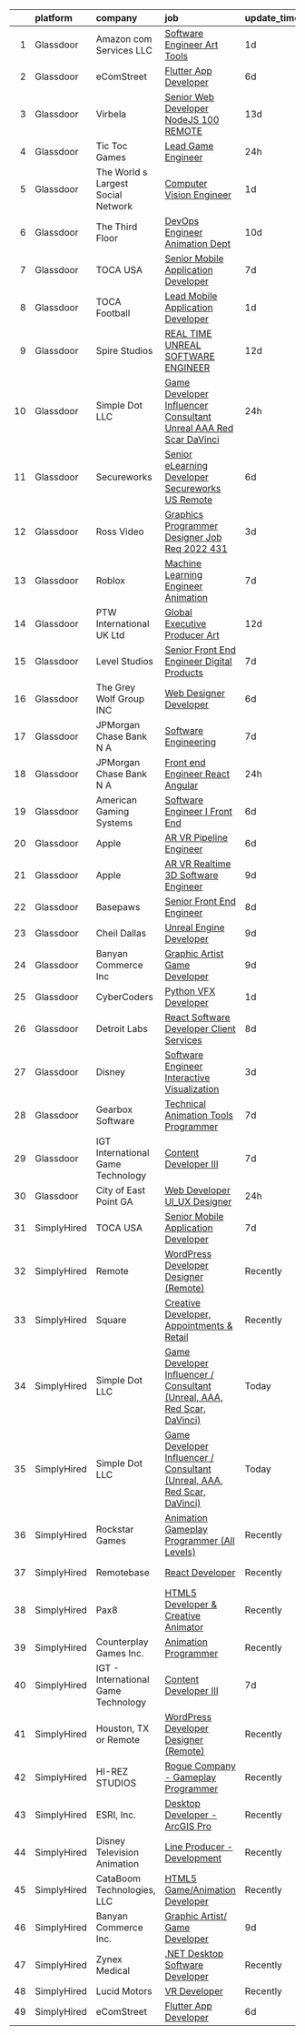 

|    | platform    | company                             | job                                                                                                                                                                                                                                                                                                                                                                                                                                                                                                                                                                                                                                                                                                                                                                                                                                                                                                                                                                                                                                                                                                                                                                                                                                                                                                                                                           | update_time   | location          |
|---:|:------------|:------------------------------------|:--------------------------------------------------------------------------------------------------------------------------------------------------------------------------------------------------------------------------------------------------------------------------------------------------------------------------------------------------------------------------------------------------------------------------------------------------------------------------------------------------------------------------------------------------------------------------------------------------------------------------------------------------------------------------------------------------------------------------------------------------------------------------------------------------------------------------------------------------------------------------------------------------------------------------------------------------------------------------------------------------------------------------------------------------------------------------------------------------------------------------------------------------------------------------------------------------------------------------------------------------------------------------------------------------------------------------------------------------------------|:--------------|:------------------|
|  1 | Glassdoor   | Amazon com Services LLC             | [Software Engineer  Art Tools](https://www.glassdoor.com/partner/jobListing.htm?pos=127&ao=1136043&s=58&guid=00000181d76e2d24b6d5a31433273554&src=GD_JOB_AD&t=SR&vt=w&cs=1_db49660e&cb=1657176731222&jobListingId=1007985413348&jrtk=3-0-1g7bmsbajjopk801-1g7bmsbaug4fg800-0f3b1944bdf62a9c-)                                                                                                                                                                                                                                                                                                                                                                                                                                                                                                                                                                                                                                                                                                                                                                                                                                                                                                                                                                                                                                                                 | 1d            | San Diego, CA     |
|  2 | Glassdoor   | eComStreet                          | [Flutter App Developer](https://www.glassdoor.com/partner/jobListing.htm?pos=110&ao=1136043&s=58&guid=00000181d76e2d24b6d5a31433273554&src=GD_JOB_AD&t=SR&vt=w&cs=1_c3eb2660&cb=1657176731217&jobListingId=1007975688794&jrtk=3-0-1g7bmsbajjopk801-1g7bmsbaug4fg800-7bbed96be77c7c27-)                                                                                                                                                                                                                                                                                                                                                                                                                                                                                                                                                                                                                                                                                                                                                                                                                                                                                                                                                                                                                                                                        | 6d            | Chicago, IL       |
|  3 | Glassdoor   | Virbela                             | [Senior Web Developer   NodeJS  100  REMOTE ](https://www.glassdoor.com/partner/jobListing.htm?pos=113&ao=1136043&s=58&guid=00000181d76e2d24b6d5a31433273554&src=GD_JOB_AD&t=SR&vt=w&cs=1_b88bbbf7&cb=1657176731217&jobListingId=1007959576278&jrtk=3-0-1g7bmsbajjopk801-1g7bmsbaug4fg800-e0a7dd07c48b0da5-)                                                                                                                                                                                                                                                                                                                                                                                                                                                                                                                                                                                                                                                                                                                                                                                                                                                                                                                                                                                                                                                  | 13d           | Houston, TX       |
|  4 | Glassdoor   | Tic Toc Games                       | [Lead Game Engineer](https://www.glassdoor.com/partner/jobListing.htm?pos=103&ao=1110586&s=58&guid=00000181d76e2d24b6d5a31433273554&src=GD_JOB_AD&t=SR&vt=w&ea=1&cs=1_aecff036&cb=1657176731216&jobListingId=1007988135648&cpc=275B60D2C545FCD5&jrtk=3-0-1g7bmsbajjopk801-1g7bmsbaug4fg800-d64abbbba008689c--6NYlbfkN0Cd5ZvLdai7cR0fypH5_WiGezUQesq24dbKuF0ly35ya5O8NkFj-qrjk_MUFn-ZopRYajAPhWX9LNA6MZYyOBBVSnwGNafyInkk4SaAwxziARUpTpzgu-HGAP7xRtytEC4YwZ6Vhh_DrUo8-uVGI-6X1rJAiG0AXNxI_EWwc6sckAF_hdzcvx3Hz0-Wvnml3jHhVFVSID7CxmfHh1W0GsKftS8qs57PhOAi_UX_IqP3KaqlZFl8mTgRSJTp-fhSNMTv6251OvI_N95nBjdZs0oQpuhZgnoX01cep7fcnGh9g9pAKfER9AOws6agK9COwazkF8kWlLlgBgmgQxpVGMAllpLTwqBausjKjDWmBeBKliyTUStw3wqnW8MUiTJfitDgep9albY56Wj_Py_Vrvq1837JlFI_aoK6Q89eRxwjnmuGMXXgzVwtjC_c3BETpoDir_qinfPOUzkpstOx0yaGM1u3JtrygBa8HsPcDmaewzW7-ucvZOmHae5bXAN-LWo1Z8etky60KQ%3D%3D)                                                                                                                                                                                                                                                                                                                                                                                                                                                                                     | 24h           | Burbank, CA       |
|  5 | Glassdoor   | The World s Largest Social Network  | [Computer Vision Engineer](https://www.glassdoor.com/partner/jobListing.htm?pos=106&ao=1110586&s=58&guid=00000181d76e2d24b6d5a31433273554&src=GD_JOB_AD&t=SR&vt=w&ea=1&cs=1_eced4790&cb=1657176731216&jobListingId=1007986416959&cpc=217C45A42544DB93&jrtk=3-0-1g7bmsbajjopk801-1g7bmsbaug4fg800-2790f98d8b4f8afa--6NYlbfkN0DSgjPPcnEdvoK3uuxfISLALE6pB1FR7YSHOr_tSg5_QCn410VK5Ds4bQGcKtrI549kYDfYcqvaAn2rlHnqNYJfYJSBA-rAGAWvNpd-Q-kzvry-Mw-EUCLz2jj-832rFsK3qbf1ReFt7k543pR73eNY3bxjyxGMHHPEVZeZNYQcaq-dd2-mVoIR90KwQy_he5LveFX6k-zngKVZqSgQtMpfmY1cVusgifZs7pEu5F_w81YI48VAx-ZUvaixKvhYi-EjGP7qLEOjzSpnEm7vwL8aoxSOKYOYttxepN7lzCQX7tPVKRcyqnxmOht8-lQFnAcj9wF8M5CFmXNiGJsBT7_S5xw39YiVn_sup1Ae7VygprSCC9Lp6fAnhLEVBZ6x1FnTdlWyK4IHBLWeoBUnwrtkAyM8lBoECH2MqNIZ9w7qvu5nFhNQCYHdGHtRbjqQknzeqr60G3PP9aMLfL_5JUXp3mEM2Egll0Gw7jIP_DPcAXAuyBnFV_SqxcZfKae_Juoo6phv7lqG5S8mBB7LhSD_rxN1CDVYoDqVhaH-dAvg6W41ZsVnz40VkbnUqlco3i6kP0rz7vwst9cOkBSJkLcTHil7HZtVoUA%3D)                                                                                                                                                                                                                                                                                                                                                                                             | 1d            | Los Angeles, CA   |
|  6 | Glassdoor   | The Third Floor                     | [DevOps Engineer  Animation Dept  ](https://www.glassdoor.com/partner/jobListing.htm?pos=117&ao=1136043&s=58&guid=00000181d76e2d24b6d5a31433273554&src=GD_JOB_AD&t=SR&vt=w&cs=1_c07823fa&cb=1657176731217&jobListingId=1007965006849&jrtk=3-0-1g7bmsbajjopk801-1g7bmsbaug4fg800-d5594e4239a66f2d-)                                                                                                                                                                                                                                                                                                                                                                                                                                                                                                                                                                                                                                                                                                                                                                                                                                                                                                                                                                                                                                                            | 10d           | Los Angeles, CA   |
|  7 | Glassdoor   | TOCA USA                            | [Senior Mobile Application Developer](https://www.glassdoor.com/partner/jobListing.htm?pos=116&ao=1136043&s=58&guid=00000181d76e2d24b6d5a31433273554&src=GD_JOB_AD&t=SR&vt=w&ea=1&cs=1_3644c86f&cb=1657176731217&jobListingId=1007972151034&jrtk=3-0-1g7bmsbajjopk801-1g7bmsbaug4fg800-c1ec3f5402388a59-)                                                                                                                                                                                                                                                                                                                                                                                                                                                                                                                                                                                                                                                                                                                                                                                                                                                                                                                                                                                                                                                     | 7d            | Costa Mesa, CA    |
|  8 | Glassdoor   | TOCA Football                       | [Lead Mobile Application Developer](https://www.glassdoor.com/partner/jobListing.htm?pos=115&ao=1136043&s=58&guid=00000181d76e2d24b6d5a31433273554&src=GD_JOB_AD&t=SR&vt=w&ea=1&cs=1_9aee98bb&cb=1657176731217&jobListingId=1007985435294&jrtk=3-0-1g7bmsbajjopk801-1g7bmsbaug4fg800-8b2fa59b8d0a20e1-)                                                                                                                                                                                                                                                                                                                                                                                                                                                                                                                                                                                                                                                                                                                                                                                                                                                                                                                                                                                                                                                       | 1d            | Costa Mesa, CA    |
|  9 | Glassdoor   | Spire Studios                       | [REAL TIME  UNREAL  SOFTWARE ENGINEER](https://www.glassdoor.com/partner/jobListing.htm?pos=129&ao=1136043&s=58&guid=00000181d76e2d24b6d5a31433273554&src=GD_JOB_AD&t=SR&vt=w&cs=1_d29cf26d&cb=1657176731222&jobListingId=1007961230106&jrtk=3-0-1g7bmsbajjopk801-1g7bmsbaug4fg800-211241e8dfbb9005-)                                                                                                                                                                                                                                                                                                                                                                                                                                                                                                                                                                                                                                                                                                                                                                                                                                                                                                                                                                                                                                                         | 12d           | Los Angeles, CA   |
| 10 | Glassdoor   | Simple Dot LLC                      | [Game Developer Influencer   Consultant  Unreal  AAA  Red Scar  DaVinci ](https://www.glassdoor.com/partner/jobListing.htm?pos=102&ao=1110586&s=58&guid=00000181d76e2d24b6d5a31433273554&src=GD_JOB_AD&t=SR&vt=w&ea=1&cs=1_f557219f&cb=1657176731216&jobListingId=1007988169468&cpc=8F7BC0C6B9F707AE&jrtk=3-0-1g7bmsbajjopk801-1g7bmsbaug4fg800-ea5796f865d45b2b--6NYlbfkN0BkSfjZlGN18gGtpPg_86ZemVYx4Wh63Xcamy2Q7-7wZ-kin33G1bwa6GZPxrqSHHz--SXSexNnOl5TpH3iKffomPqSxWywkMvBVfj8_1dHgt1X1sxFsX2CQ3Yp8jeLenVdGl8MCLpVwCP3CBbXsZinkrMGelfkvibICkQIKwvALSEFv-9xIQvqZ2ahKLy97il7RrEWqSK_uEhVb0_2uw7v5xRHEEDaHzrygDBg6b1ZVFrW2jnnvIB0dZ3ICqg3VFhB3IGLJHmsuWSDS-01_pPhQE2bfPGj_V_3VdNYbYKFQ3TjfggAloZvXwRSAHf4iNhSiwpLiVJ27waOsSuBRpCinhp4X8tZ6t5uP3BUEdBFRqCYyEI_WrfH8RrAwG7daNX7wpWZARUu_5D5p_sHTiT_Dx7ovKWdXS5pmIQhfPgeMj_5nExEejbvmZ3kqzpmv8KS3ZUOrQftdOoI-4vDk9gON_tovgHloILUpvVopcmgOqLasYyYkulMZp3uJkuSV_wrzbHImflGXQ%3D%3D)                                                                                                                                                                                                                                                                                                                                                                                                                                | 24h           | Remote            |
| 11 | Glassdoor   | Secureworks                         | [Senior eLearning Developer Secureworks   US Remote](https://www.glassdoor.com/partner/jobListing.htm?pos=119&ao=1136043&s=58&guid=00000181d76e2d24b6d5a31433273554&src=GD_JOB_AD&t=SR&vt=w&cs=1_59989120&cb=1657176731218&jobListingId=1007974487255&jrtk=3-0-1g7bmsbajjopk801-1g7bmsbaug4fg800-755d78615e73ead4-)                                                                                                                                                                                                                                                                                                                                                                                                                                                                                                                                                                                                                                                                                                                                                                                                                                                                                                                                                                                                                                           | 6d            | Providence, RI    |
| 12 | Glassdoor   | Ross Video                          | [Graphics Programmer   Designer  Job Req  2022 431 ](https://www.glassdoor.com/partner/jobListing.htm?pos=123&ao=1136043&s=58&guid=00000181d76e2d24b6d5a31433273554&src=GD_JOB_AD&t=SR&vt=w&ea=1&cs=1_53c05674&cb=1657176731221&jobListingId=1007981036661&jrtk=3-0-1g7bmsbajjopk801-1g7bmsbaug4fg800-79d5b95c2834f072-)                                                                                                                                                                                                                                                                                                                                                                                                                                                                                                                                                                                                                                                                                                                                                                                                                                                                                                                                                                                                                                      | 3d            | Remote            |
| 13 | Glassdoor   | Roblox                              | [Machine Learning Engineer  Animation](https://www.glassdoor.com/partner/jobListing.htm?pos=112&ao=1136043&s=58&guid=00000181d76e2d24b6d5a31433273554&src=GD_JOB_AD&t=SR&vt=w&cs=1_02b791cc&cb=1657176731217&jobListingId=1007971404195&jrtk=3-0-1g7bmsbajjopk801-1g7bmsbaug4fg800-2c45786d963eb6f7-)                                                                                                                                                                                                                                                                                                                                                                                                                                                                                                                                                                                                                                                                                                                                                                                                                                                                                                                                                                                                                                                         | 7d            | San Mateo, CA     |
| 14 | Glassdoor   | PTW International UK Ltd            | [Global Executive Producer   Art](https://www.glassdoor.com/partner/jobListing.htm?pos=126&ao=1136043&s=58&guid=00000181d76e2d24b6d5a31433273554&src=GD_JOB_AD&t=SR&vt=w&cs=1_c8b6bed8&cb=1657176731222&jobListingId=1007961676740&jrtk=3-0-1g7bmsbajjopk801-1g7bmsbaug4fg800-009e8a390485aadf-)                                                                                                                                                                                                                                                                                                                                                                                                                                                                                                                                                                                                                                                                                                                                                                                                                                                                                                                                                                                                                                                              | 12d           | Remote            |
| 15 | Glassdoor   | Level Studios                       | [Senior Front End Engineer  Digital Products](https://www.glassdoor.com/partner/jobListing.htm?pos=124&ao=1136043&s=58&guid=00000181d76e2d24b6d5a31433273554&src=GD_JOB_AD&t=SR&vt=w&cs=1_554e013d&cb=1657176731218&jobListingId=1007972117033&jrtk=3-0-1g7bmsbajjopk801-1g7bmsbaug4fg800-d1b694d899c53bb7-)                                                                                                                                                                                                                                                                                                                                                                                                                                                                                                                                                                                                                                                                                                                                                                                                                                                                                                                                                                                                                                                  | 7d            | New York, NY      |
| 16 | Glassdoor   | The Grey Wolf Group  INC            | [Web Designer Developer](https://www.glassdoor.com/partner/jobListing.htm?pos=120&ao=1136043&s=58&guid=00000181d76e2d24b6d5a31433273554&src=GD_JOB_AD&t=SR&vt=w&ea=1&cs=1_4e1c8af7&cb=1657176731218&jobListingId=1007973991706&jrtk=3-0-1g7bmsbajjopk801-1g7bmsbaug4fg800-ccc474ec62a9ccb4-)                                                                                                                                                                                                                                                                                                                                                                                                                                                                                                                                                                                                                                                                                                                                                                                                                                                                                                                                                                                                                                                                  | 6d            | Arnold, MO        |
| 17 | Glassdoor   | JPMorgan Chase Bank  N A            | [Software Engineering](https://www.glassdoor.com/partner/jobListing.htm?pos=125&ao=1136043&s=58&guid=00000181d76e2d24b6d5a31433273554&src=GD_JOB_AD&t=SR&vt=w&cs=1_de00ee99&cb=1657176731221&jobListingId=1007970014541&jrtk=3-0-1g7bmsbajjopk801-1g7bmsbaug4fg800-377a3630f41f2c6f-)                                                                                                                                                                                                                                                                                                                                                                                                                                                                                                                                                                                                                                                                                                                                                                                                                                                                                                                                                                                                                                                                         | 7d            | Columbus, OH      |
| 18 | Glassdoor   | JPMorgan Chase Bank  N A            | [Front end Engineer   React Angular](https://www.glassdoor.com/partner/jobListing.htm?pos=130&ao=1136043&s=58&guid=00000181d76e2d24b6d5a31433273554&src=GD_JOB_AD&t=SR&vt=w&cs=1_d9409a1d&cb=1657176731222&jobListingId=1007988777526&jrtk=3-0-1g7bmsbajjopk801-1g7bmsbaug4fg800-3448aae28f76cc34-)                                                                                                                                                                                                                                                                                                                                                                                                                                                                                                                                                                                                                                                                                                                                                                                                                                                                                                                                                                                                                                                           | 24h           | Plano, TX         |
| 19 | Glassdoor   | American Gaming Systems             | [Software Engineer I   Front End](https://www.glassdoor.com/partner/jobListing.htm?pos=128&ao=1136043&s=58&guid=00000181d76e2d24b6d5a31433273554&src=GD_JOB_AD&t=SR&vt=w&ea=1&cs=1_60ef90d7&cb=1657176731222&jobListingId=1007973175353&jrtk=3-0-1g7bmsbajjopk801-1g7bmsbaug4fg800-f9b9e80c4d945e9a-)                                                                                                                                                                                                                                                                                                                                                                                                                                                                                                                                                                                                                                                                                                                                                                                                                                                                                                                                                                                                                                                         | 6d            | Atlanta, GA       |
| 20 | Glassdoor   | Apple                               | [AR VR Pipeline Engineer](https://www.glassdoor.com/partner/jobListing.htm?pos=108&ao=1110586&s=58&guid=00000181d76e2d24b6d5a31433273554&src=GD_JOB_AD&t=SR&vt=w&cs=1_e1c53c02&cb=1657176731216&jobListingId=1007972446568&cpc=8795CF9063CD573D&jrtk=3-0-1g7bmsbajjopk801-1g7bmsbaug4fg800-9903d7e89b77dc0a--6NYlbfkN0BvKrLyj5gPmtZO9T8euul8TCxuuKNOtzRJOomxnwSEodTz2Bc-sPZlt2Zgji_QUXEWVZWMiZmYmKSy3wQ7FLJvGu9aVboPlPi7AnS5PdGfOx_xPfqCeqZwb3sN5sK4BdZ5Hs6nZeMisIfxf0uAoycRp7fBD4S6dHicStEinkhGtiKRiDLz2__1IIKTyQ02NUokeWejcRDD5hxsILuA9Ceu04BnIMFH50lX9i7Jz3SlCmZUSYEv8AX9FUQaCuKSMnwJGM9cFCpwnOj8iw2g7PNz8OlBHQy21_wpFmqRR5nmTXeRbKn_ek6v1FGGpqo9hbQE7-jD7e2v_5QufCgEEIvWhyyG1HV6BvKCzNaTUC-paqOQEqb2INJltbZ3VwoUiIC5vn1VH0wbbLh3yblOawfoNXyl-hNf5WOznKA_VQWK4AEEKNOih1AT3YnKzNmxAHKf3QP-KWyILjUSrY-FS6Pga0u1P1g_Ieql1Kfzm1t8JZDe9UKhx7E-iWSbL9YfxIz10iMEk8M8rk4at86JtKDNGQMwgmljOVSqdOTTZYMaucq1bNm8mr_s-jKBAamNULrMJwhvU3cTGcSZhyHuI5X1Y2JqflbBwzmq_QaQYRDg197Vx9mVRKoqdm1hh2fwmLhlMeVpA1kc0jsPCo9pZNastK0VP8MCqWjHcXNCUdfUWTD9113CXDSCot3j2eFatg-Ndelx3ZD6NkVVbWLAO56gFQuOKPuaxrTKYtQ2Kv63dxK_MrryqFIhZmiUWWC9jbZmuBSIXAgFe-CGm1weBVjf5Ajj-9WYLLvZI9DMwKn2oAn5zmSwyy8RewrLkt2aTD9ZTfdZ7rcZ_87HB2Hc2FPXdZfsmfAw-odhAm5rB-o9z6qbcZB4Efz_WVLSsp3rLf7CHN5T2FxQxRMu0zSMQEnMeKAgYCDeeukza3F-9Dk2nif6XNPSyvqgILCIxKARf_IhSQbuUZF6iQ%3D%3D)                     | 6d            | Cupertino, CA     |
| 21 | Glassdoor   | Apple                               | [AR VR Realtime 3D Software Engineer](https://www.glassdoor.com/partner/jobListing.htm?pos=109&ao=1110586&s=58&guid=00000181d76e2d24b6d5a31433273554&src=GD_JOB_AD&t=SR&vt=w&cs=1_5cc6d67d&cb=1657176731216&jobListingId=1007967756931&cpc=9908D8D4413DBB8A&jrtk=3-0-1g7bmsbajjopk801-1g7bmsbaug4fg800-4806121aec4dd282--6NYlbfkN0BvKrLyj5gPmtZO9T8euul8TCxuuKNOtzRJOomxnwSEodTz2Bc-sPZlbtkML8D-m4pu2NcNAs_Kc2NEh8CThZ9616_LZTY1dZKYSLeqthIwIaV4V8yREmAbG7OXFPG0o0USwSFbce9p6oUBcWVV_0F9uHBt0_SWa4UI5gGY1RfM7facBE3yu3_rE24WMmITrx5zVSS417Yk_qw6HBziwO7v0m1aGPCzbobOfUbUaX9GNvP3wHz6utLmgMFTePvCDSSE1RcI0FSKQ0g9rD1MfBJC_6l2SGaVVfCBzJo23PSgVcaNBrCK7HePiEvPxCp2J00QIs9y13JYShN16-akMa6364qUGKWa-aCRZ7UqZkwVHijKjAvnQR9sVFYxVoqIVgC_bT7Z1L8azLFBuIE-_Twiot8b809JruWDGa2xUxIvywz0SMXDjNuM9POo-7nW0DTBeRtNXmtzkybMykDGSIv1ZQFvQm4kOKRpUYvFTO0nnvDX7K5f-Pep2I6qPm5bqsAiohlIUAknlOyYVNqO6TYuJlgfweTHEBYt6czl5zQkgR6JFutQbqx5q13a4ei3vZkgquvd2Nx9SoIpn1juOGoapYjMRt6ak26ATH5Ted3vhPgNQLBnvw3lRG_tugMPYGJpfnzPOvEy4HSZOVudct9WuXnEzLOSl2LjhdxuIj0vUOl-0PY6q8GadxxSiNuUgkECh9y809yy8x8fRRpwDk0iuqCCRIflK64xxWtdbyYozl0pA9i4x8zIoEFH4KYxpiiF4hBu2dVATN3-fnTpK6HxQALWo8Wee_PBel5kcbrxcf2OEaAU33LpLID7GIDU2FsAROqGSL0OJseNXTAUWHgGMqf4ccksM1V8pdCcUve_i9cgvqXg4JQk1-RdTeSKAPGx-UlCJNfCquBp-zL6su8B3Ktp_XdnhbKn_N24IlAXO5o6BX1AGCNKX6W6zmXG7vvEmK8Ff9XBbHEKiD8MeSce)     | 9d            | Boulder, CO       |
| 22 | Glassdoor   | Basepaws                            | [Senior Front End Engineer](https://www.glassdoor.com/partner/jobListing.htm?pos=114&ao=1136043&s=58&guid=00000181d76e2d24b6d5a31433273554&src=GD_JOB_AD&t=SR&vt=w&cs=1_d6c37efe&cb=1657176731217&jobListingId=1007969173012&jrtk=3-0-1g7bmsbajjopk801-1g7bmsbaug4fg800-ea886fd0ff051bb9-)                                                                                                                                                                                                                                                                                                                                                                                                                                                                                                                                                                                                                                                                                                                                                                                                                                                                                                                                                                                                                                                                    | 8d            | Remote            |
| 23 | Glassdoor   | Cheil Dallas                        | [Unreal Engine Developer](https://www.glassdoor.com/partner/jobListing.htm?pos=118&ao=1136043&s=58&guid=00000181d76e2d24b6d5a31433273554&src=GD_JOB_AD&t=SR&vt=w&ea=1&cs=1_cb269b04&cb=1657176731217&jobListingId=1007967314074&jrtk=3-0-1g7bmsbajjopk801-1g7bmsbaug4fg800-4031e959ae6bbf24-)                                                                                                                                                                                                                                                                                                                                                                                                                                                                                                                                                                                                                                                                                                                                                                                                                                                                                                                                                                                                                                                                 | 9d            | Plano, TX         |
| 24 | Glassdoor   | Banyan Commerce Inc                 | [Graphic Artist  Game Developer](https://www.glassdoor.com/partner/jobListing.htm?pos=101&ao=1110586&s=58&guid=00000181d76e2d24b6d5a31433273554&src=GD_JOB_AD&t=SR&vt=w&ea=1&cs=1_4ebdd4f2&cb=1657176731216&jobListingId=1007966212509&cpc=90FB925E786A2860&jrtk=3-0-1g7bmsbajjopk801-1g7bmsbaug4fg800-197112c6e9a1d03a--6NYlbfkN0AJ9YajiwAf1_6xm8q8dI6Igxc08os5d78_r09uaRSAcwDDgENtzZlxIlgk5fZjk8b79_cvS0WPZXWA0PDif8QNjHVJWJ1bgmPXMRZRJN5Fx6aA07oco2YrbnfK_Y3t74HhDjPSMiooXeCJjtqQHEKI3sRU6U3ANILjFi8teRAqs0OBy6B1j9HqNJYR5DHVCQ_Voq5tY-XwNqqsQ1GiHtm0tx72YkQrnXHf0918HFd-8JQ88jVCItgF41H0R9ZhFjQV6rrqOK4IXOWv1gZ7SX6HnmiYkrMF5v-BDaKvJGZYZAAMjjDVaxWk8KMCb-A91ke9CJDkhf3G1qSH9AETzdsdXb6AwtcRunQQd8NsqEfiZxTf6oFc6X8Wyw0OETGI9ur3O0P4J1Bd0Lp3Hq3mOVUExNJVZjDbg2K-Iya1Ofz3d2FdPgOM-CW3X2m_vvrOufNZWcrmplORYx0zPRxvtuNTwyYxtfUmapq9A8edZsBG1kipfmTMh8MMPZAwwbwFxRkJ6cb5Up1Txw%3D%3D)                                                                                                                                                                                                                                                                                                                                                                                                                                                                         | 9d            | Pompano Beach, FL |
| 25 | Glassdoor   | CyberCoders                         | [Python VFX Developer](https://www.glassdoor.com/partner/jobListing.htm?pos=107&ao=1110586&s=58&guid=00000181d76e2d24b6d5a31433273554&src=GD_JOB_AD&t=SR&vt=w&ea=1&cs=1_26bb0ea2&cb=1657176731217&jobListingId=1007985385413&cpc=32EE424DE2B657EB&jrtk=3-0-1g7bmsbajjopk801-1g7bmsbaug4fg800-8d85c9f317f2e93d--6NYlbfkN0CpFJQzrgRR8WqXWK1qKKEqALWJw739KlKqr2H-MSI4eoBlI4EFrmor2FYZMP3muM3nsBG02Gh-cc6ekLzAHCMs_fCPfxhRZlDHgj-zjZhqHlxBaaTtR7hXuCxmo1fSqLhiqBZ4HyI_Yi96XvE-idvHZBBGRPflCEZ0Ogkx-cC0b6-_i6yjPtV9qt__xyqYQNlQ8rYJKxSuAmUp8ovC_t6PyEuohV_w9KiHj04s9Z1LrzNjRGl_J2JcNrPAsgXJ0uRU5AJ-Mz2AUxPxuoMW5gQWtiYE4EByvEDAZJBdCWfE818KtTns8jNg37jejlCY3jmsFmToXEEBnMuTsmlf2JvhZoWlIqcXKlVa2A_kx4mUkzu23RxSd_5SeCMffCLrFwXr3toepOUpzuGulL9Cgqfr9VJIRG26In8hh1fBxIL1fioHSFgpiolfqxuFyHOVcG1yBX6Dn_Gd_EXWvendIqCL6AWjJ4Fgxa82v2mdo3PyUNk-CMTtwuBycA7jVVDuyPZ9UjSm18-xMIGmWChlhUpwUaVsny8MqpHeHjmIJuYh_ttqzUpUbJzOVeJ0-a5Bt1SYwdWTJKejeLly786U7jYQFla_LwoK3MM0M7ZXd9cebZDM5I0ZlGMexXLxwYV8-aDjXX_Vf0r6WhpJp2rebFV2EsyYMu1_z1Cl_HObryLl0qZjXw5CXDwPUnsuiAQ6CfLZh7UVtGxVL19FGWvRaOXENl8RPhRdq6Hy4fmpE960loeId48EdrtrROTcNNsEjV4O2oxvk9BqrtexaUZSl_vS6_zBQBm_VIE7r7mD5ee150SA1QezRLMHxRXNRYhgelZa_VTVPhAHBviaS71q6LjgYjjtjIqgGNZQzL8Of8CNiN-haz-UTSu0WOGn45qUxeGKb9YgFzaB4k7mym43X6hNs5M4MgG1HL43eljtY-3UtRtLB7S4tXrKZxViCMfuhx5FaKSeNeOksmnXibl-iw5DpYiJGbQLLZg%3D) | 1d            | Burbank, CA       |
| 26 | Glassdoor   | Detroit Labs                        | [React Software Developer   Client Services](https://www.glassdoor.com/partner/jobListing.htm?pos=122&ao=1136043&s=58&guid=00000181d76e2d24b6d5a31433273554&src=GD_JOB_AD&t=SR&vt=w&cs=1_a9133e06&cb=1657176731218&jobListingId=1007969229379&jrtk=3-0-1g7bmsbajjopk801-1g7bmsbaug4fg800-8b2b00736501c15a-)                                                                                                                                                                                                                                                                                                                                                                                                                                                                                                                                                                                                                                                                                                                                                                                                                                                                                                                                                                                                                                                   | 8d            | Atlanta, GA       |
| 27 | Glassdoor   | Disney                              | [Software Engineer   Interactive Visualization](https://www.glassdoor.com/partner/jobListing.htm?pos=105&ao=1110586&s=58&guid=00000181d76e2d24b6d5a31433273554&src=GD_JOB_AD&t=SR&vt=w&cs=1_75f27c15&cb=1657176731216&jobListingId=1007980706743&cpc=8A48E7D5890B96AC&jrtk=3-0-1g7bmsbajjopk801-1g7bmsbaug4fg800-5cf9624ef09c2c4b--6NYlbfkN0DAFTyt7pbDCC2JPO79CSdi1dIb81yjczP5qsKcZIxgiYm3-7g-689UM0rgypL64co7_evamKqphNIu9JcWWXNqUJSm92ppBB5O_L1n2SEDkvH9V_FdAThNTu-blZqec__2vThqmX9WlgpRk6XZnphaXJWWgntdaxiiC8al4Jl50iGmcal5QOJRW0oUsHd7IVfaV7lJi61R6sUclpokS1d9Xvi1NYEpKCpQpTPVUNiLw3BWZssG0Eux2SibmL519ttV-P0jjQ_6s6yNY7Eb-3xhfEK92uCO3-FMpVG0OKxEk7pQd2ymEFhzX5FOHCsMtOyQMEH-oUXTQF7oQFworWC4d834ttcJ7ol5AmHAgKzkDGt_qoWrZEFgNAck4PtPY0u7Zkp7Xyc97VwYlFflvVzb4FqyKviEA3SovAs1ZcKeqJseRaGw9hLVGoQ7NbtE0RM%3D)                                                                                                                                                                                                                                                                                                                                                                                                                                                                                                                                             | 3d            | Burbank, CA       |
| 28 | Glassdoor   | Gearbox Software                    | [Technical Animation Tools Programmer](https://www.glassdoor.com/partner/jobListing.htm?pos=121&ao=1136043&s=58&guid=00000181d76e2d24b6d5a31433273554&src=GD_JOB_AD&t=SR&vt=w&ea=1&cs=1_8ab9c490&cb=1657176731218&jobListingId=1007970248259&jrtk=3-0-1g7bmsbajjopk801-1g7bmsbaug4fg800-132d0b86da67f1fe-)                                                                                                                                                                                                                                                                                                                                                                                                                                                                                                                                                                                                                                                                                                                                                                                                                                                                                                                                                                                                                                                    | 7d            | Frisco, TX        |
| 29 | Glassdoor   | IGT   International Game Technology | [Content Developer III](https://www.glassdoor.com/partner/jobListing.htm?pos=104&ao=1110586&s=58&guid=00000181d76e2d24b6d5a31433273554&src=GD_JOB_AD&t=SR&vt=w&ea=1&cs=1_25a87158&cb=1657176731216&jobListingId=1007971098258&cpc=AF1E4A3695F490BE&jrtk=3-0-1g7bmsbajjopk801-1g7bmsbaug4fg800-e16d4a7645c50906--6NYlbfkN0C3FGiAGKMufg06vyvXEyGw-21Rz5inohOPof25eO8swrw6TWRIst41YXjqp7YQq9452rKQDxCCV_IA1_XZE23ZbYQJ3O1O-r__jclhSxkrY9Cg6mYeOX6R5kzK4-ftdYp9aaexOnM-pzt6awK5qX_w3w1P0nLQUHhl3_aWO13E54bDWCyN6K6GtcSarFXEkwo9j2DhqQJ0j_qQuwIPJh21ZgXJ6kjw_56OdGURwKkAWgGfBgxJTOzMRI6w6Ydgtict65DyiRHY9eGaKbf2SMD6D51aS1-uux6HFAepzuI1HC8MQTjW4Qdy2aZXSYNXsnWZRUfyKcWw0ocSOycuEqN3QEp3xYVddEhKWA5tSQ9Mkw-l6xh5HFz2-culf2wEHmWrdT3KQuLAkzCC5hsqv1FMzpXjpHf2o_bW9IODRff0xzimxoYMIHnNyUd6zOai6J2p1gcS8JMR6VILl9de7Hjrqd-LZ_IpW6NC4Wb19dEyBff9e9jGI6yZSMZlKeFNb_cnVJtC89V8AZnvmnj5u0Ed)                                                                                                                                                                                                                                                                                                                                                                                                                                                                              | 7d            | Remote            |
| 30 | Glassdoor   | City of East Point  GA              | [Web Developer UI_UX Designer](https://www.glassdoor.com/partner/jobListing.htm?pos=111&ao=1136043&s=58&guid=00000181d76e2d24b6d5a31433273554&src=GD_JOB_AD&t=SR&vt=w&cs=1_e173fc33&cb=1657176731217&jobListingId=1007987965771&jrtk=3-0-1g7bmsbajjopk801-1g7bmsbaug4fg800-e5781bb998209cdb-)                                                                                                                                                                                                                                                                                                                                                                                                                                                                                                                                                                                                                                                                                                                                                                                                                                                                                                                                                                                                                                                                 | 24h           | East Point, GA    |
| 31 | SimplyHired | TOCA USA                            | [Senior Mobile Application Developer](https://www.simplyhired.com/job/Lcs0p_Q2qve-hXJEnB00dhjlegAYGB-gJ6gqYBg4XKIRvsb8bgEFAg?q=animation+developer)                                                                                                                                                                                                                                                                                                                                                                                                                                                                                                                                                                                                                                                                                                                                                                                                                                                                                                                                                                                                                                                                                                                                                                                                           | 7d            | Costa Mesa, CA    |
| 32 | SimplyHired | Remote                              | [WordPress Developer Designer (Remote)](https://www.simplyhired.com/job/vCmXXL4JGKGV5eNVuHA7oB8PSm-NsHdC9WQISU8OzQ6fl4_GaHZp9A?q=animation+developer)                                                                                                                                                                                                                                                                                                                                                                                                                                                                                                                                                                                                                                                                                                                                                                                                                                                                                                                                                                                                                                                                                                                                                                                                         | Recently      | United States     |
| 33 | SimplyHired | Square                              | [Creative Developer, Appointments & Retail](https://www.simplyhired.com/job/pfBga4qXXnUBTM-VTwYJh5sSbTkGQuxhvOhmpDfLAuuAThj7nYgoHw?q=animation+developer)                                                                                                                                                                                                                                                                                                                                                                                                                                                                                                                                                                                                                                                                                                                                                                                                                                                                                                                                                                                                                                                                                                                                                                                                     | Recently      | San Francisco, CA |
| 34 | SimplyHired | Simple Dot LLC                      | [Game Developer Influencer / Consultant (Unreal, AAA, Red Scar, DaVinci)](https://www.simplyhired.com/job/lJ7Uf-tOJBxcYN_Ore0MKvuMztYUQ-rcOiA8qXHfGJuFjgogD1Dpjw?q=animation+developer)                                                                                                                                                                                                                                                                                                                                                                                                                                                                                                                                                                                                                                                                                                                                                                                                                                                                                                                                                                                                                                                                                                                                                                       | Today         | Remote            |
| 35 | SimplyHired | Simple Dot LLC                      | [Game Developer Influencer / Consultant (Unreal, AAA, Red Scar, DaVinci)](https://www.simplyhired.com/job/lJ7Uf-tOJBxcYN_Ore0MKvuMztYUQ-rcOiA8qXHfGJuFjgogD1Dpjw?q=animation+developer)                                                                                                                                                                                                                                                                                                                                                                                                                                                                                                                                                                                                                                                                                                                                                                                                                                                                                                                                                                                                                                                                                                                                                                       | Today         | Remote            |
| 36 | SimplyHired | Rockstar Games                      | [Animation Gameplay Programmer (All Levels)](https://www.simplyhired.com/job/1pSEzXWP6p8ML9piAakVgJAIWzA9LrjPxi3CLE-MLJDKJMG2jk5IcQ?q=animation+developer)                                                                                                                                                                                                                                                                                                                                                                                                                                                                                                                                                                                                                                                                                                                                                                                                                                                                                                                                                                                                                                                                                                                                                                                                    | Recently      | Carlsbad, CA      |
| 37 | SimplyHired | Remotebase                          | [React Developer](https://www.simplyhired.com/job/ld6TNVdESPm10EhPZOY2CAZ-jIWI8guBJyi5U4oNa9yu-qrl1oPzxw?q=animation+developer)                                                                                                                                                                                                                                                                                                                                                                                                                                                                                                                                                                                                                                                                                                                                                                                                                                                                                                                                                                                                                                                                                                                                                                                                                               | Recently      | United States     |
| 38 | SimplyHired | Pax8                                | [HTML5 Developer & Creative Animator](https://www.simplyhired.com/job/DcI9boA9QAGhvEhJ0nrKDcXbjJdV-Xc9RNA8XU8-WgXmrk0-CIjjnA?q=animation+developer)                                                                                                                                                                                                                                                                                                                                                                                                                                                                                                                                                                                                                                                                                                                                                                                                                                                                                                                                                                                                                                                                                                                                                                                                           | Recently      | Denver, CO        |
| 39 | SimplyHired | Counterplay Games Inc.              | [Animation Programmer](https://www.simplyhired.com/job/ja01lGWLinKLuR563KA6A4U8WQhuf1FHnXZkvmF_Ju9Z07Y3VkVtsQ?q=animation+developer)                                                                                                                                                                                                                                                                                                                                                                                                                                                                                                                                                                                                                                                                                                                                                                                                                                                                                                                                                                                                                                                                                                                                                                                                                          | Recently      | Remote            |
| 40 | SimplyHired | IGT - International Game Technology | [Content Developer III](https://www.simplyhired.com/job/W5tax5u4KwYNlZ_MqpDmNy92u5MZfc7UEVWwAoh9u975BIOq-C6Hag?q=animation+developer)                                                                                                                                                                                                                                                                                                                                                                                                                                                                                                                                                                                                                                                                                                                                                                                                                                                                                                                                                                                                                                                                                                                                                                                                                         | 7d            | Remote            |
| 41 | SimplyHired | Houston, TX or Remote               | [WordPress Developer Designer (Remote)](https://www.simplyhired.com/job/h5NIRqnG6nzwtBLlFlrT64773r4CAOGZWfW6vATD8Z8CzAc7NchDIg?q=animation+developer)                                                                                                                                                                                                                                                                                                                                                                                                                                                                                                                                                                                                                                                                                                                                                                                                                                                                                                                                                                                                                                                                                                                                                                                                         | Recently      | The Woodlands, TX |
| 42 | SimplyHired | HI-REZ STUDIOS                      | [Rogue Company - Gameplay Programmer](https://www.simplyhired.com/job/LsNry-p6gnu1TIEZmUo6I8aV0PTXE3Z5_Z4722fobj5x-RZGMaivJA?q=animation+developer)                                                                                                                                                                                                                                                                                                                                                                                                                                                                                                                                                                                                                                                                                                                                                                                                                                                                                                                                                                                                                                                                                                                                                                                                           | Recently      | Remote            |
| 43 | SimplyHired | ESRI, Inc.                          | [Desktop Developer - ArcGIS Pro](https://www.simplyhired.com/job/Pn0jlgPOSBBY-nMbXrtFeV4yvqyMnKMGCwWZz4L1Vtp9irTKUDf2Rg?q=animation+developer)                                                                                                                                                                                                                                                                                                                                                                                                                                                                                                                                                                                                                                                                                                                                                                                                                                                                                                                                                                                                                                                                                                                                                                                                                | Recently      | Remote            |
| 44 | SimplyHired | Disney Television Animation         | [Line Producer - Development](https://www.simplyhired.com/job/8NAQk9LRVwRJWAm9qGF-eLwTCSxZ0jq4RlQzoDOXHkDrkb49D3jDfw?q=animation+developer)                                                                                                                                                                                                                                                                                                                                                                                                                                                                                                                                                                                                                                                                                                                                                                                                                                                                                                                                                                                                                                                                                                                                                                                                                   | Recently      | Glendale, CA      |
| 45 | SimplyHired | CataBoom Technologies, LLC          | [HTML5 Game/Animation Developer](https://www.simplyhired.com/job/rcD9kqRruTFu3sLPN7RcYmKqhwYda35Xkfl4DXnDIh1VgwPtoMUoDw?q=animation+developer)                                                                                                                                                                                                                                                                                                                                                                                                                                                                                                                                                                                                                                                                                                                                                                                                                                                                                                                                                                                                                                                                                                                                                                                                                | Recently      | Richardson, TX    |
| 46 | SimplyHired | Banyan Commerce Inc.                | [Graphic Artist/ Game Developer](https://www.simplyhired.com/job/VwjyPnwKl6eTP3NKXkqNf1K3VwLfAnQn-BHuTEdmR_MxUbpQm1wp4A?q=animation+developer)                                                                                                                                                                                                                                                                                                                                                                                                                                                                                                                                                                                                                                                                                                                                                                                                                                                                                                                                                                                                                                                                                                                                                                                                                | 9d            | Pompano Beach, FL |
| 47 | SimplyHired | Zynex Medical                       | [.NET Desktop Software Developer](https://www.simplyhired.com/job/CkZS4u7p1I92Dp42AUwS_a_ddjsrJw7_CNhZYtWMjYq5qdAiX22kGQ?q=animation+developer)                                                                                                                                                                                                                                                                                                                                                                                                                                                                                                                                                                                                                                                                                                                                                                                                                                                                                                                                                                                                                                                                                                                                                                                                               | Recently      | Englewood, CO     |
| 48 | SimplyHired | Lucid Motors                        | [VR Developer](https://www.simplyhired.com/job/eaDreYEFg_GEwlxXQXaZV5b1lnd4Hmw8SuOosMEnE2XOESSztBF5Yg?q=animation+developer)                                                                                                                                                                                                                                                                                                                                                                                                                                                                                                                                                                                                                                                                                                                                                                                                                                                                                                                                                                                                                                                                                                                                                                                                                                  | Recently      | Newark, CA        |
| 49 | SimplyHired | eComStreet                          | [Flutter App Developer](https://www.simplyhired.com/job/tDl5nvR77GAKSYTP-t31uXvaT2NUYZ2L311zdwTy_9dK5DVNUxs9Gg?q=animation+developer)                                                                                                                                                                                                                                                                                                                                                                                                                                                                                                                                                                                                                                                                                                                                                                                                                                                                                                                                                                                                                                                                                                                                                                                                                         | 6d            | Chicago, IL       |